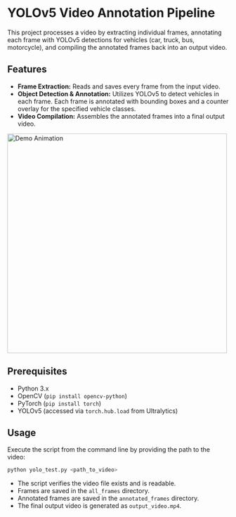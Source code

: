 # YOLOv5 Video Annotation Pipeline

This project processes a video by extracting individual frames, annotating each frame with YOLOv5 detections for vehicles (car, truck, bus, motorcycle), and compiling the annotated frames back into an output video.

## Features
- **Frame Extraction:** Reads and saves every frame from the input video.
- **Object Detection & Annotation:** Utilizes YOLOv5 to detect vehicles in each frame. Each frame is annotated with bounding boxes and a counter overlay for the specified vehicle classes.
- **Video Compilation:** Assembles the annotated frames into a final output video.

<img src="assets/yolo_test.gif" alt="Demo Animation" width="500">

## Prerequisites
- Python 3.x
- OpenCV (`pip install opencv-python`)
- PyTorch (`pip install torch`)
- YOLOv5 (accessed via `torch.hub.load` from Ultralytics)

## Usage
Execute the script from the command line by providing the path to the video:
```bash
python yolo_test.py <path_to_video>
```

- The script verifies the video file exists and is readable.
- Frames are saved in the `all_frames` directory.
- Annotated frames are saved in the `annotated_frames` directory.
- The final output video is generated as `output_video.mp4`.
